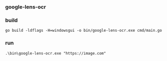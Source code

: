 ### google-lens-ocr

### build

 `go build -ldflags -H=windowsgui -o bin/google-lens-ocr.exe cmd/main.go`

### run

 `.\bin\google-lens-ocr.exe "https://image.com"`
